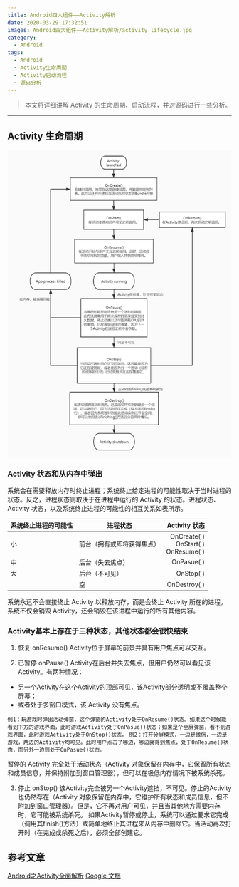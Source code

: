 ```yaml
---
title: Android四大组件——Activity解析
date: 2020-03-29 17:32:51
images: Android四大组件——Activity解析/activity_lifecycle.jpg
category:
  - Android
tags:
  - Android
  - Activity生命周期
  - Activity启动流程
  - 源码分析
---
```

> 本文将详细讲解 Activity 的生命周期、启动流程，并对源码进行一些分析。
<!-- more -->

***

## Activity 生命周期
![Activity 生命周期](Android四大组件——Activity解析/activity_lifecycle.jpg)

### Activity 状态和从内存中弹出 
系统会在需要释放内存时终止进程；系统终止给定进程的可能性取决于当时进程的状态。反之，进程状态则取决于在进程中运行的 Activity 的状态。进程状态、Activity 状态，以及系统终止进程的可能性的相互关系如表所示。

| 系统终止进程的可能性 | 进程状态 | Activity 状态 |
| ------------------ | -------- | -----: |
| 小 | 前台（拥有或即将获得焦点） | OnCreate( )</br> OnStart( )</br> OnResume( )|
| 中 | 后台（失去焦点） | OnPasue( )|
| 大 | 后台（不可见） | OnStop( )|
|    | 空 | OnDestroy( ) |

系统永远不会直接终止 Activity 以释放内存，而是会终止 Activity 所在的进程。系统不仅会销毁 Activity，还会销毁在该进程中运行的所有其他内容。

### Activity基本上存在于三种状态，其他状态都会很快结束

1.  恢复 onResume()
Activity位于屏幕的前景并具有用户焦点可以交互。

2. 已暂停 onPause()
Activity在后台并失去焦点，但用户仍然可以看见该 Activity。有两种情况：
* 另一个Activity在这个Activity的顶部可见，该Activity部分透明或不覆盖整个屏幕；
* 或者处于多窗口模式，该 Activity 没有焦点。

`例1：玩游戏时弹出活动弹窗，这个弹窗的Activity处于OnResume()状态。如果这个时候能看到下方的游戏界面，此时游戏Activity处于OnPasue()状态；如果是个全屏弹窗，看不到游戏界面，此时游戏Activity处于OnStop()状态。`
`例2：打开分屏模式，一边是微信，一边是游戏，两边的Activity均可见。此时用户点击了哪边，哪边就得到焦点，处于OnResume()状态，而另外一边则处于OnPasue()状态。`

暂停的 Activity 完全处于活动状态（Activity 对象保留在内存中，它保留所有状态和成员信息，并保持附加到窗口管理器），但可以在极低内存情况下被系统杀死。

3. 停止 onStop()
该Activity完全被另一个Activity遮挡，不可见。停止的Activity也仍然存在（Activity 对象保留在内存中，它维护所有状态和成员信息，但不 附加到窗口管理器）。但是，它不再对用户可见，并且当其他地方需要内存时，它可能被系统杀死。
如果Activity暂停或停止，系统可以通过要求它完成（调用其finish()方法）或简单地终止其进程来从内存中删除它。当活动再次打开时（在完成或杀死之后），必须全部创建它。

## 参考文章 
[Android之Activity全面解析](https://www.jianshu.com/p/476087b4c087)
[Google 文档](https://developer.android.google.cn/guide/components/activities/activity-lifecycle)
